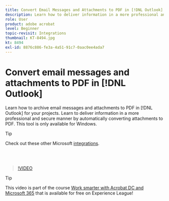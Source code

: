 ```yaml
---
title: Convert Email Messages and Attachments to PDF in [!DNL Outlook]
description: Learn how to deliver information in a more professional and secure manner inside of [!DNL Outlook]
role: User
product: adobe acrobat
level: Beginner
topic-revisit: Integrations
thumbnail: KT-8494.jpg
kt: 8494
exl-id: 8876c886-fe3a-4a51-91c7-0aac0ee4ada7
---
```

# Convert email messages and attachments to PDF in [!DNL Outlook]

Learn how to archive email messages and attachments to PDF in [!DNL Outlook] for your projects. Learn to deliver information in a more professional and secure manner by automatically converting attachments to PDF. This tool is only available for Windows.

>[!TIP]
>
>Check out these other Microsoft [integrations](../integrate/integrate-overview.md#microsoft).

<br>&nbsp;

>[!VIDEO](https://video.tv.adobe.com/v/336859?quality=12&learn=on&hidetitle=true)

>[!TIP]
>
>This video is part of the course [Work smarter with Acrobat DC and Microsoft 365](https://experienceleague.adobe.com/?recommended=Acrobat-U-1-2021.microsoft365) that is available for free on Experience League!
